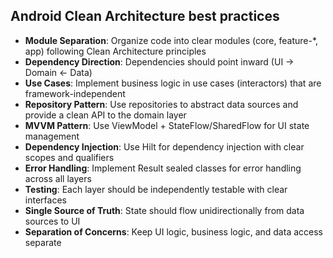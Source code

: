 ## Android Clean Architecture best practices

- **Module Separation**: Organize code into clear modules (core, feature-*, app) following Clean Architecture principles
- **Dependency Direction**: Dependencies should point inward (UI → Domain ← Data)
- **Use Cases**: Implement business logic in use cases (interactors) that are framework-independent
- **Repository Pattern**: Use repositories to abstract data sources and provide a clean API to the domain layer
- **MVVM Pattern**: Use ViewModel + StateFlow/SharedFlow for UI state management
- **Dependency Injection**: Use Hilt for dependency injection with clear scopes and qualifiers
- **Error Handling**: Implement Result<T> sealed classes for error handling across all layers
- **Testing**: Each layer should be independently testable with clear interfaces
- **Single Source of Truth**: State should flow unidirectionally from data sources to UI
- **Separation of Concerns**: Keep UI logic, business logic, and data access separate
